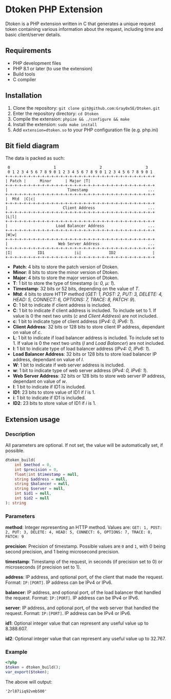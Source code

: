 # Dtoken PHP Extension

Dtoken is a PHP extension written in C that generates a unique request token containing various information about the request, including time and basic client/server details.

## Requirements

- PHP development files
- PHP 8.1 or later (to use the extension)
- Build tools
- C compiler

## Installation

1. Clone the repository: `git clone git@github.com:Gray0x5E/Dtoken.git`
2. Enter the repository directory: `cd Dtoken`
3. Compile the extension: `phpize && ./configure && make`
4. Install the extension: `sudo make install`
5. Add `extension=dtoken.so` to your PHP configuration file (e.g. php.ini)

## Bit field diagram

The data is packed as such:

     0                   1                   2                   3
     0 1 2 3 4 5 6 7 8 9 0 1 2 3 4 5 6 7 8 9 0 1 2 3 4 5 6 7 8 9 0 1
    +-+-+-+-+-+-+-+-+-+-+-+-+-+-+-+-+-+-+-+-+-+-+-+-+-+-+-+-+-+-+-+-+
    | Patch |      Minor      | Major |T|
    +-+-+-+-+-+-+-+-+-+-+-+-+-+-+-+-+-+-+-+-+-+-+-+-+-+-+-+-+-+-+-+-+
    |                          Timestamp                          ...
    +-+-+-+-+-+-+-+-+-+-+-+-+-+-+-+-+-+-+-+-+-+-+-+-+-+-+-+-+-+-+-+-+
    |  Mtd  |C|c|
    +-+-+-+-+-+-+-+-+-+-+-+-+-+-+-+-+-+-+-+-+-+-+-+-+-+-+-+-+-+-+-+-+
    |                        Client Address                       ...
    +-+-+-+-+-+-+-+-+-+-+-+-+-+-+-+-+-+-+-+-+-+-+-+-+-+-+-+-+-+-+-+-+
    |L|l|
    +-+-+-+-+-+-+-+-+-+-+-+-+-+-+-+-+-+-+-+-+-+-+-+-+-+-+-+-+-+-+-+-+
    |                     Load Balancer Address                   ...
    +-+-+-+-+-+-+-+-+-+-+-+-+-+-+-+-+-+-+-+-+-+-+-+-+-+-+-+-+-+-+-+-+
    |W|w|
    +-+-+-+-+-+-+-+-+-+-+-+-+-+-+-+-+-+-+-+-+-+-+-+-+-+-+-+-+-+-+-+-+
    |                      Web Server Address                     ...
    +-+-+-+-+-+-+-+-+-+-+-+-+-+-+-+-+-+-+-+-+-+-+-+-+-+-+-+-+-+-+-+-+
    |I|           ID1             |i|            ID2                |
    +-+-+-+-+-+-+-+-+-+-+-+-+-+-+-+-+-+-+-+-+-+-+-+-+-+-+-+-+-+-+-+-+

* **Patch**: 4 bits to store the patch version of Dtoken.
* **Minor**: 8 bits to store the minor version of Dtoken.
* **Major**: 4 bits to store the major version of Dtoken.
* **T**: 1 bit to store the type of timestamp (*s: 0, µ: 1*).
* **Timestamp**: 32 bits or 52 bits, depending on the value of *T*.
* **Mtd**: 4 bits to store HTTP method (*GET: 1, POST: 2, PUT: 3, DELETE: 4, HEAD: 5, CONNECT: 6, OPTIONS: 7, TRACE: 8, PATCH: 9*).
* **C**: 1 bit to indicate if client address is included.
* **C**: 1 bit to indicate if client address is included. To include set to 1. If value is 0 the next two units (*c* and *Client Address*) are not included.
* **c**: 1 bit to indicate type of client address (*IPv4: 0, IPv6: 1*).
* **Client Address**: 32 bits or 128 bits to store client IP address, dependant on value of *c*.
* **L**: 1 bit to indicate if load balancer address is included. To include set to 1. If value is 0 the next two units (*l* and *Load Balancer*) are not included.
* **l**: 1 bit to indicate type of load balancer address (*IPv4: 0, IPv6: 1*).
* **Load Balancer Address**: 32 bits or 128 bits to store load balancer IP address, dependant on value of *l*.
* **W**: 1 bit to indicate if web server address is included.
* **w**: 1 bit to indicate type of web server address (*IPv4: 0, IPv6: 1*).
* **Web Server Address**: 32 bits or 128 bits to store web server IP address, dependant on value of *w*.
* **I**: 1 bit to indicate if ID1 is included.
* **ID1**: 23 bits to store value of ID1 if *I* is 1.
* **i**: 1 bit to indicate if ID1 is included.
* **ID2**: 23 bits to store value of ID1 if *i* is 1.

## Extension usage

### Description

All parameters are optional. If not set, the value will be automatically set, if possible.

```php
dtoken_build(
	int $method = 0,
	int $precision = 0,
	float|int $timestamp = null,
	string $address = null,
	string $balancer = null,
	string $server = null,
	int $id1 = null,
	int $id2 = null
): string
```

### Parameters

**method**: Integer representing an HTTP method. Values are: `GET: 1, POST: 2, PUT: 3, DELETE: 4, HEAD: 5, CONNECT: 6, OPTIONS: 7, TRACE: 8, PATCH: 9`

**precision**: Precision of timestamp. Possible values are `0` and `1`, with 0 being second precision, and 1 being microsecond precision.

**timestamp**: Timestamp of the request, in seconds (if precision set to 0) or microseconds (if precision set to 1).

**address**: IP address, and optional port, of the client that made the request. Format: `IP:[PORT]`. IP address can be IPv4 or IPv6.

**balancer**: IP address, and optional port, of the load balancer that handled the request. Format: `IP:[PORT]`. IP address can be IPv4 or IPv6.

**server**: IP address, and optional port, of the web server that handled the request. Format: `IP:[PORT]`. IP address can be IPv4 or IPv6.

**id1**: Optional integer value that can represent any useful value up to 8.388.607.

**id2**: Optional integer value that can represent any useful value up to 32.767.

### Example

```php
<?php
$token = dtoken_build();
var_export($token);
```
The above will output:
```
'2rl87iiq92vmb500'
```

